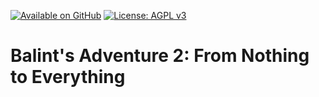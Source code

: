 [![Available on GitHub](https://img.shields.io/badge/Available%20on-GitHub-white?style=flat-square&logo=github)](https://github.com/mb2g17/BalintsAdventure2)
[![License: AGPL v3](https://img.shields.io/badge/Licensed%20under-AGPLv3-blue?logo=gnu)](https://www.gnu.org/licenses/agpl-3.0)

# Balint's Adventure 2: From Nothing to Everything
